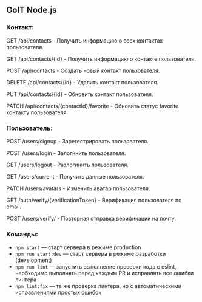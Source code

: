 ## GoIT Node.js

### Контакт:

GET /api/contacts - Получить информацию о всех контактах пользователя.

GET /api/contacts/{id} - Получить информацию о контакте пользователя.

POST /api/contacts - Создать новый контакт пользователя.

DELETE /api/contacts/{id} - Удалить контакт пользователя.

PUT /api/contacts/{id} - Обновить контакт пользователя.

PATCH /api/contacts/{contactId}/favorite - Обновить статус favorite контакту пользователя.

### Пользователь:

POST /users/signup - Зарегестрировать пользователя.

POST /users/login - Залогинить пользователя.

GET /users/logout - Разлогинить пользователя.

GET /users/current - Получить данные пользователя.

PATCH /users/avatars - Изменить аватар пользователя.

GET /auth/verify/{verificationToken} - Верификация пользователя по email.

POST /users/verify/ - Повторная отправка верификации на почту.

### Команды:

- `npm start` &mdash; старт сервера в режиме production
- `npm run start:dev` &mdash; старт сервера в режиме разработки (development)
- `npm run lint` &mdash; запустить выполнение проверки кода с eslint, необходимо выполнять перед каждым PR и исправлять все ошибки линтера
- `npm lint:fix` &mdash; та же проверка линтера, но с автоматическими исправлениями простых ошибок
